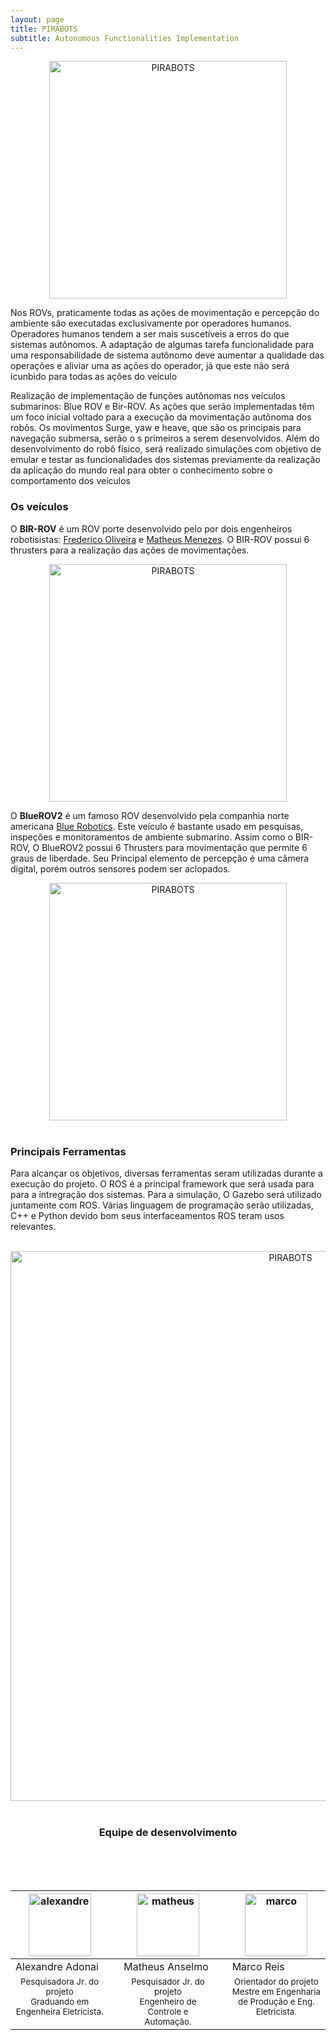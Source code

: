 ```yaml
---
layout: page
title: PIRABOTS
subtitle: Autonomous Functionalities Implementation
---
```



<center><img src="{{ 'assets/img/pirabots/pirabots.png' | relative_url }}" alt="PIRABOTS" width="380"/></center>


Nos ROVs, praticamente todas as ações de movimentação e percepção do ambiente são executadas exclusivamente por operadores humanos. Operadores humanos tendem a ser mais suscetíveis a erros do que sistemas autônomos. A adaptação de algumas tarefa funcionalidade para uma responsabilidade de sistema autônomo deve aumentar a qualidade das operações e aliviar uma as ações do operador, já que este não será icunbido para todas as ações do veículo

Realização de implementação de funções autônomas nos veículos submarinos: Blue ROV e Bir-ROV. As ações que serão implementadas têm um foco inicial voltado para a execução da movimentação autônoma dos robôs. Os movimentos Surge, yaw e heave, que são os principais para navegação submersa, serão o s primeiros a serem desenvolvidos. Além do desenvolvimento do robô físico, será realizado simulações com objetivo de emular e testar as funcionalidades dos sistemas previamente da realização da aplicação do mundo real para obter o conhecimento sobre o comportamento  dos veículos

### Os veículos

O **BIR-ROV** é um ROV porte desenvolvido pelo por dois engenheiros robotisistas: [Frederico Oliveira](https://www.linkedin.com/in/frederico-goliveira/) e [Matheus Menezes](https://www.linkedin.com/in/mateussmenezes/). O BIR-ROV possui 6 thrusters para a realização das ações de movimentações.
<br>


<center><img src="{{ 'assets/img/pirabots/bir_rov.jpg' | relative_url }}" alt="PIRABOTS" width="380"/></center>



O **BlueROV2** é um famoso ROV desenvolvido pela companhia norte americana [Blue Robotics](https://bluerobotics.com/). Este veículo é  bastante usado em pesquisas, inspeções e monitoramentos de ambiente submarino. Assim como o BIR-ROV, O BlueROV2 possui 6 Thrusters para movimentação que permite  6 graus de liberdade. Seu Principal elemento de percepção é uma câmera digital, porém outros sensores podem ser aclopados.



<center><img src="{{ 'assets/img/pirabots/bluerov.png' | relative_url }}" alt="PIRABOTS" width="380"/></center>

<br>


### Principais Ferramentas

Para alcançar os objetivos, diversas ferramentas seram utilizadas durante a execução do projeto. O ROS é a principal framework que será usada para para a intregração dos sistemas. Para a simulação, O Gazebo será utilizado juntamente com ROS. Várias linguagem de programação serão utilizadas, C++ e Python devido bom seus interfaceamentos ROS teram usos relevantes. 

<br>

<center><img src="{{ 'assets/img/pirabots/tools.png' | relative_url }}" alt="PIRABOTS" width="880"/></center>

<br>




<center>
  <h3 class="post-title">Equipe de desenvolvimento</h3><br/>
</center>
<div class="row">
<br>

<br>
<div class=" col-xl-auto offset-xl-0 col-lg-4 offset-lg-0">
<table class="table-borderless highlight">
<thead>
<tr>
<th><center><img src="{{ 'assets/img/people/alexandreadonai-1.png' | relative_url }}" width="100" alt="alexandre" class="img-fluid rounded-circle" /></center></th>
<th></th>
<th><center><img src="{{ 'assets/img/people/matheusanselmo-1.png'| relative_url }}" width="100" alt="matheus" class="img-fluid rounded-circle"/></center></th>
<th></th>
<th><center><img src="{{ 'assets/img/people/marcoreis8b&w-1.png' | relative_url }}" width="100" alt="marco" class="img-fluid rounded-circle"/></center></th>
</tr>
</thead>
<tbody>
<tr class="font-weight-bolder" style="text-align: center margin-top: 0">
  <td width="33.33%">Alexandre Adonai</td>
  <td></td>
  <td width="33.33%">Matheus Anselmo</td>
  <td></td>
  <td width="33.33%">Marco Reis</td>
  </tr>
<tr style="text-align: center" >
<td style="vertical-align: top"><small>Pesquisadora Jr. do projeto <br>Graduando em Engenheira Eletricista.</small></td>
<td></td>
<td style="vertical-align: top"><small>Pesquisador Jr. do projeto <br>Engenheiro de Controle e Automação.</small></td>
<td></td>
<td style="vertical-align: top"><small>Orientador do projeto <br>Mestre em Engenharia de Produção e Eng. Eletricista.</small></td>
</tr>
</tbody>
</table>
</div>
</div>

<br>